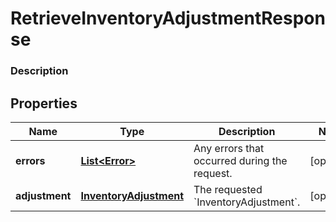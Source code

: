 
# RetrieveInventoryAdjustmentResponse

### Description



## Properties
Name | Type | Description | Notes
------------ | ------------- | ------------- | -------------
**errors** | [**List&lt;Error&gt;**](Error.md) | Any errors that occurred during the request. |  [optional]
**adjustment** | [**InventoryAdjustment**](InventoryAdjustment.md) | The requested &#x60;InventoryAdjustment&#x60;. |  [optional]



